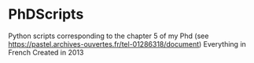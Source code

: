 # PhDScripts
Python scripts corresponding to the chapter 5 of my Phd (see https://pastel.archives-ouvertes.fr/tel-01286318/document)
Everything in French
Created in 2013
